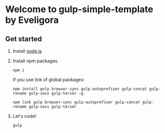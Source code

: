 # Welcome to gulp-simple-template by Eveligora

## Get started

1.  Install [node.js](https://nodejs.org/)

2.  Install npm packages.

        npm i

    If you use link of global packages:

        npm install gulp browser-sync gulp-autoprefixer gulp-concat gulp-rename gulp-sass gulp-terser -g

        npm link gulp browser-sync gulp-autoprefixer gulp-concat gulp-rename gulp-sass gulp-terser

3.  Let's code!

        gulp


